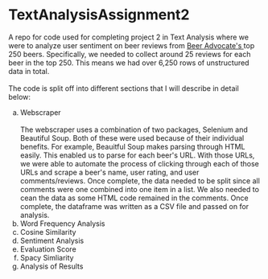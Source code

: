 # TextAnalysisAssignment2
A repo for code used for completing project 2 in Text Analysis where we were to analyze user sentiment on beer reviews from <a href='https://www.beeradvocate.com/beer/top-rated/'> Beer Advocate's </a> top 250 beers. Specifically, we needed to collect around 25 reviews for each beer in the top 250. This means we had over 6,250 rows of unstructured data in total.  <br><br>
The code is split off into different sections that I will describe in detail below:
<ol type="a">
  <li>Webscraper</li>
  <br>The webscraper uses a combination of two packages, Selenium and Beautiful Soup. Both of these were used because of their individual benefits. For example, Beauitful Soup makes parsing through HTML easily. This enabled us to parse for each beer's URL. With those URLs, we were able to automate the process of clicking through each of those URLs and scrape a beer's name, user rating, and user comments/reviews. Once complete, the data needed to be split since all comments were one combined into one item in a list. We also needed to cean the data as some HTML code remained in the comments. Once complete, the dataframe was written as a CSV file and passed on for analysis. </br>     <li>Word Frequency Analysis</li>
  <li>Cosine Similarity</li>
  <li>Sentiment Analysis</li>
  <li>Evaluation Score</li>
  <li>Spacy Simliarity</li>
  <li>Analysis of Results</li>

</ol>
